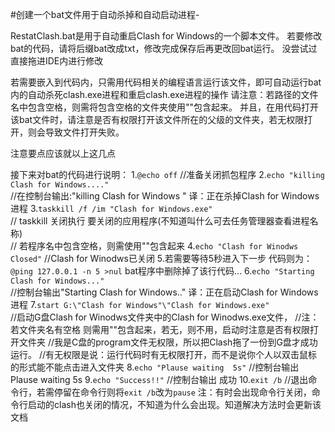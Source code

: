 #创建一个bat文件用于自动杀掉和自动启动进程-

RestatClash.bat是用于自动重启Clash for Windows的一个脚本文件。
若要修改bat的代码，请将后缀bat改成txt，修改完成保存后再更改回bat运行。  没尝试过直接拖进IDE内进行修改

若需要嵌入到代码内，只需用代码相关的编程语言运行该文件，即可自动运行bat内的自动杀死clash.exe进程和重启clash.exe进程的操作
请注意：若路径的文件名中包含空格，则需将包含空格的文件夹使用""包含起来。
并且，在用代码打开该bat文件时，请注意是否有权限打开该文件所在的父级的文件夹，若无权限打开，则会导致文件打开失败。

注意要点应该就以上这几点

接下来对bat的代码进行说明：
1.`@echo off`    //准备关闭抓包程序
2.`echo "killing Clash for Windows...."`    
//在控制台输出:"killing Clash for Windows "  译：正在杀掉Clash for Windows进程
3.`taskkill /f /im "Clash for Windows.exe"`  
// taskkill 关闭执行  要关闭的应用程序(不知道叫什么可去任务管理器查看进程名称)  
// 若程序名中包含空格，则需使用""包含起来
4.`echo "Clash for Winodws Closed"`   //Clash for Winodws已关闭
5.若需要等待5秒进入下一步 代码则为：`@ping 127.0.0.1 -n 5 >nul`  bat程序中删除掉了该行代码...
6.`echo "Starting Clash for Windows..."`  
//控制台输出"Starting Clash for Windows.."  译：正在启动Clash for Windows进程
7.`start G:\"Clash for Windows"\"Clash for Windows.exe"`  
//启动G盘Clash for Winodws文件夹中的Clash for Winodws.exe文件，
//注：若文件夹名有空格 则需用""包含起来，若无，则不用，启动时注意是否有权限打开文件夹
//我是C盘的program文件无权限，所以把Clash拖了一份到G盘才成功运行。
//有无权限是说：运行代码时有无权限打开，而不是说你个人以双击鼠标的形式能不能点击进入文件夹
8.`echo "Plause waiting  5s"`   //控制台输出  Plause waiting  5s
9.`echo "Success!!"`   //控制台输出   成功
10.`exit /b`   //退出命令行，若需停留在命令行则将`exit /b`改为`pause`
注：有时会出现命令行关闭，命令行启动的clash也关闭的情况，不知道为什么会出现。知道解决方法时会更新该文档
